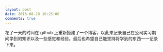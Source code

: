 ```yaml
---
layout: post
date: 2015-08-28 16:25:06 
comments: true
---
```


花了一天的时间在 github 上重新搭建了一个博客，以此来记录自己在公司实习期间学到的知识以及一些感觉和经验，最后也希望自己能坚持将学到的东西一一记录下来。